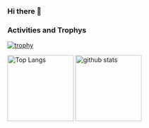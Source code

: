 ### Hi there 👋

### Activities and Trophys
[![trophy](https://github-profile-trophy.vercel.app/?username=yossuli&theme=onedark&column=7)](https://github.com/ryo-ma/github-profile-trophy)

<p align="left"> 
  <img alt="Top Langs" height="150px" src="https://github-readme-stats.vercel.app/api/top-langs/?username=yossuli&layout=compact" />
  <img alt="github stats" height="150px" src="https://github-readme-stats.vercel.app/api?username=yossuli&show_icons=true&theme=onedark" />
</p>


<!--
**yossuli/yossuli** is a ✨ _special_ ✨ repository because its `README.md` (this file) appears on your GitHub profile.

Here are some ideas to get you started:

- 🔭 I’m currently working on ...
- 🌱 I’m currently learning ...
- 👯 I’m looking to collaborate on ...
- 🤔 I’m looking for help with ...
- 💬 Ask me about ...
- 📫 How to reach me: ...
- 😄 Pronouns: ...
- ⚡ Fun fact: ...
-->
